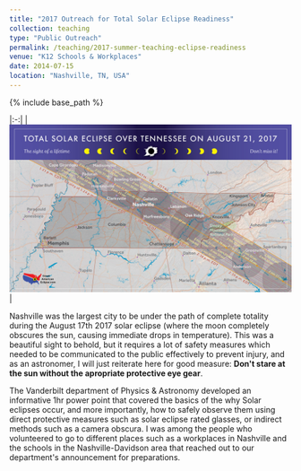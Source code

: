 ```yaml
---
title: "2017 Outreach for Total Solar Eclipse Readiness"
collection: teaching
type: "Public Outreach"
permalink: /teaching/2017-summer-teaching-eclipse-readiness
venue: "K12 Schools & Workplaces"
date: 2014-07-15
location: "Nashville, TN, USA"
---
```

{% include base_path %}

|:-:|
|![Total Eclipse of 21-08-2017](images/TSE2017gramTennessee.jpg "Total Solar Eclipse path of totality over Tenneessee")|

Nashville was the largest city to be under the path of complete totality during the August 17th 2017 solar eclipse (where the moon completely obscures the sun, causing immediate drops in temperature). This was a beautiful sight to behold, but it requires a lot of safety measures which needed to be communicated to the public effectively to prevent injury, and as an astronomer, I will just reiterate here for good measure: **Don't stare at the sun without the apropriate protective eye gear**. 

The Vanderbilt department of Physics & Astronomy developed an informative 1hr power point that covered the basics of the why Solar eclipses occur, and more importantly, how to safely observe them using direct protective measures such as solar eclipse rated glasses, or indirect methods such as a camera obscura. I was among the people who volunteered to go to different places such as a workplaces in Nashville and the schools in the Nashville-Davidson area that reached out to our department's announcement for preparations.  
